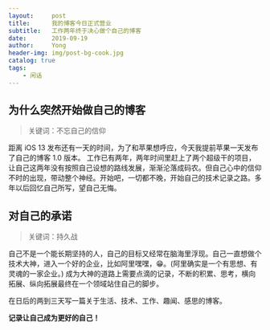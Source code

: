 ```yaml
---
layout:     post
title:      我的博客今日正式营业
subtitle:   工作两年终于决心做个自己的博客
date:       2019-09-19
author:     Yong
header-img: img/post-bg-cook.jpg
catalog: true
tags:
    - 闲话
---
```


## 为什么突然开始做自己的博客

>关键词：不忘自己的信仰

距离 iOS 13 发布还有一天的时间，为了和苹果想呼应，今天我提前苹果一天发布了自己的博客 1.0 版本。 工作已有两年，两年时间里赶上了两个超级干的项目，让自己这两年没有按照自己设想的路线发展，渐渐沦落成码农。但自己心中的信仰不时的出现，带动整个神经。开始吧，一切都不晚，开始自己的技术记录之路。多年以后回忆自己所写，望自己无悔。

## 对自己的承诺

> 关键词：持久战

自己不是一个能长期坚持的人，自己的目标又经常在脑海里浮现。自己一直想做个技术大神，进入一个好的企业，比如阿里嘿嘿，😁。(阿里确实是一个有思想、有灵魂的一家企业。) 成为大神的道路上需要点滴的记录，不断的积累、思考，横向拓展、纵向拓展最终在一个领域站住自己的脚步。

在日后的两到三天写一篇关于生活、技术、工作、趣闻、感思的博客。

**记录让自己成为更好的自己！**